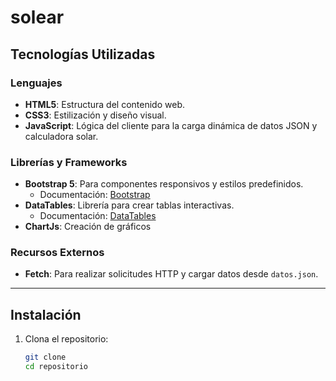 # solear
## Tecnologías Utilizadas

### Lenguajes
- **HTML5**: Estructura del contenido web.
- **CSS3**: Estilización y diseño visual.
- **JavaScript**: Lógica del cliente para la carga dinámica de datos JSON y calculadora solar.

### Librerías y Frameworks
- **Bootstrap 5**: Para componentes responsivos y estilos predefinidos.
  - Documentación: [Bootstrap](https://getbootstrap.com/)
- **DataTables**: Librería para crear tablas interactivas.
  - Documentación: [DataTables](https://datatables.net/)
- **ChartJs**: Creación de gráficos

### Recursos Externos
- **Fetch**: Para realizar solicitudes HTTP y cargar datos desde `datos.json`.

---

## Instalación

1. Clona el repositorio:
   ```bash
   git clone 
   cd repositorio

